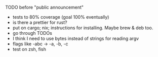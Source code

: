 TODO before "public announcement"
* tests to 80% coverage (goal 100% eventually)
* is there a prettier for rust?
* put on cargo; nix; instructions for installing. Maybe brew & deb too.
* go through TODOs
* I think I need to use bytes instead of strings for reading argv
* flags like -abc -> -a, -b, -c
* test on zsh, fish
